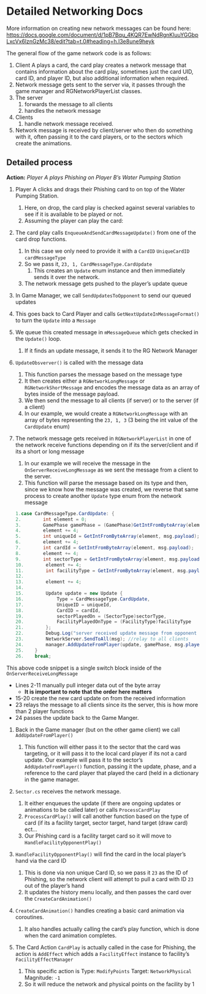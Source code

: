 # Detailed Networking Docs

More information on creating new network messages can be found here: https://docs.google.com/document/d/1pB7Bqu_4KQR7EwNdRgnKluuYGGbpLxcVx6lznGzMc38/edit?tab=t.0#heading=h.l3e8une9heyk

The general flow of the game network code is as follows:

1. Client A plays a card, the card play creates a network message that contains information about the card play, sometimes just the card UID, card ID, and player ID, but also additional information when required.
2. Network message gets sent to the server via, it passes through the game manager and RGNetworkPlayerList classes.
3. The server 
    1. forwards the message to all clients
    2. handles the network message
4. Clients
    1. handle network message received.
5. Network message is received by client/server who then do something with it, often passing it to the card players, or to the sectors which create the animations.

## Detailed process

**Action:** *Player A plays Phishing on Player B’s Water Pumping Station*

1. Player A clicks and drags their Phishing card to on top of the Water Pumping Station.
    1. Here, on drop, the card play is checked against several variables to see if it is available to be played or not.
    2. Assuming the player can play the card:
2. The card play calls `EnqueueAndSendCardMessageUpdate()` from one of the card drop functions. 
    1. In this case we only need to provide it with a `CardID` `UniqueCardID` `cardMessageType`
    2. So we pass it, `23, 1, CardMessageType.CardUpdate`
        1. This creates an `Update` enum instance and then immediately sends it over the network.
    3. The network message gets pushed to the player’s update queue
3. In Game Manager, we call `SendUpdatesToOpponent` to send our queued updates
4. This goes back to Card Player and calls `GetNextUpdateInMessageFormat()` to turn the `Update` into a `Message`
5. We queue this created message in `mMessageQueue` which gets checked in the `Update()` loop.
    1. If it finds an update message, it sends it to the RG Network Manager
6. `UpdateObsverver()` is called with the message data
    1. This function parses the message based on the message type
    2. It then creates either a `RGNetworkLongMessage` or `RGNetworkShortMessage` and encodes the message data as an array of bytes inside of the message payload.
    3. We then send the message to all clients (if server) or to the server (if a client)
    4. In our example, we would create a `RGNetworkLongMessage` with an array of bytes representing the `23, 1, 3` (3 being the int value of the `CardUpdate` enum)
7. The network message gets received in `RGNetworkPlayerList` in one of the network receive functions depending on if its the server/client and if its a short or long message
    1. In our example we will receive the message in the `OnServerReceiveLongMessage` as we sent the message from a client to the server.
    2. This function will parse the message based on its type and then, since we know how the message was created, we reverse that same process to create another `Update` type enum from the network message
    
    ```csharp
    1.case CardMessageType.CardUpdate: {
    2.        int element = 0;
    3.        GamePhase gamePhase = (GamePhase)GetIntFromByteArray(element, msg.payload);
    4.        element += 4;
    5.        int uniqueId = GetIntFromByteArray(element, msg.payload);
    6.        element += 4;
    7.        int cardId = GetIntFromByteArray(element, msg.payload);
    8.        element += 4;
    9.        int sectorType = GetIntFromByteArray(element, msg.payload);
    10.        element += 4;
    11.        int facilityType = GetIntFromByteArray(element, msg.payload);
    12.
    13.        element += 4;
    14.
    15.        Update update = new Update {
    16.            Type = CardMessageType.CardUpdate,
    17.            UniqueID = uniqueId,
    18.            CardID = cardId,
    19.            sectorPlayedOn = (SectorType)sectorType,
    20.            FacilityPlayedOnType = (FacilityType)facilityType
    21.        };
    22.        Debug.Log("server received update message from opponent containing : " + uniqueId + " and cardid " + cardId + "for game phase " + gamePhase);
    23.        NetworkServer.SendToAll(msg); //relay to all clients
    24.        manager.AddUpdateFromPlayer(update, gamePhase, msg.playerID);
    25.    }
    26.    break;
    ```
    

This above code snippet is a single switch block inside of the `OnServerReceiveLongMessage` 

- Lines 2-11 manually pull integer data out of the byte array
    - **It is important to note that the order here matters**
- 15-20 create the new card update on from the received information
- 23 relays the message to all clients since its the server, this is how more than 2 player functions
- 24 passes the update back to the Game Manger.

1. Back in the Game manager (but on the other game client) we call `AddUpdateFromPlayer()` 
    1. This function will either pass it to the sector that the card was targeting, or it will pass it to the local card player if its not a card update. Our example will pass it to the sector’s `AddUpdateFromPlayer()` function, passing it the update, phase, and a reference to the card player that played the card (held in a dictionary in the game manager.
    
2. `Sector.cs` receives the network message.
    1. It  either enqueues the update (if there are ongoing updates or animations to be called later) or calls `ProcessCardPlay`
    2. `ProcessCardPlay()` will call another function  based on the type of card (if its a facility target, sector target, hand target (draw card) ect…
    3. Our Phishing card is a facility target card so it will move to `HandleFacilityOpponentPlay()`
3. `HandleFacilityOpponentPlay()` will find the card in the local player’s hand via the card ID
    1. This is done via non unique Card ID, so we pass it `23` as the ID of Phishing, so the network client will attempt to pull a card with ID `23` out of the player’s hand
    2. It updates the history menu locally, and then passes the card over the `CreateCardAnimation()`
4. `CreateCardAnimation()` handles creating a basic card animation via coroutines.
    1. It also handles actually calling the card’s play function, which is done when the card animation completes.
5. The Card Action `CardPlay` is actually called in the case for Phishing, the action is `AddEffect` which adds a `FacilityEffect` instance to facility’s `FacilityEffectManager`
    1. This specific action is Type: `ModifyPoints` Target: `NetworkPhysical` Magnitude: `-1`
    2. So it will reduce the network and physical points on the facility by 1
